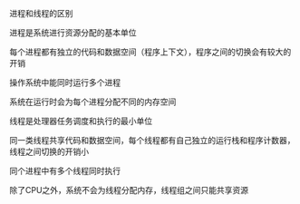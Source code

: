 进程和线程的区别




进程是系统进行资源分配的基本单位											

每个进程都有独立的代码和数据空间（程序上下文），程序之间的切换会有较大的开销

操作系统中能同时运行多个进程

系统在运行时会为每个进程分配不同的内存空间



线程是处理器任务调度和执行的最小单位

同一类线程共享代码和数据空间，每个线程都有自己独立的运行栈和程序计数器，线程之间切换的开销小

同个进程中有多个线程同时执行

除了CPU之外，系统不会为线程分配内存，线程组之间只能共享资源